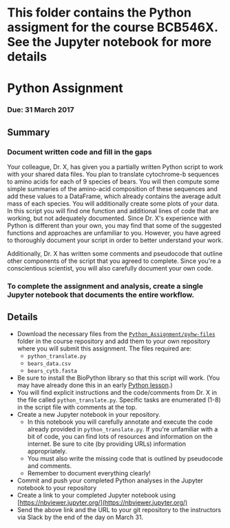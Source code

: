 # This folder contains the Python assigment for the course BCB546X. See the Jupyter notebook for more details

# Python Assignment

### Due: 31 March 2017

## Summary

### Document written code and fill in the gaps

Your colleague, Dr. X, has given you a partially written Python script to work with your shared data files. 
You plan to translate cytochrome-b sequences to amino acids for each of 9 species of bears. 
You will then compute some simple summaries of the amino-acid composition of these sequences and add these values to a DataFrame, which already contains the average adult mass of each species. 
You will additionally create some plots of your data. 
In this script you will find one function and additional lines of code that are working, but not adequately documented. Since Dr. X's experience with Python is different than your own, you may find that some of the suggested functions and approaches are unfamiliar to you. However, you have agreed to thoroughly document your script in order to better understand your work.

Additionally, Dr. X has written some comments and pseudocode that outline other components of the script that you agreed to complete. Since you're a conscientious scientist, you will also carefully document your own code.

### To complete the assignment and analysis, create a single Jupyter notebook that documents the entire workflow. 

## Details

* Download the necessary files from the [`Python_Assignment/pyhw-files`](https://github.com/EEOB-BioData/BCB546X-Spring2017/tree/master/Python_Assignment/pyhw-files) folder in the course repository and add them to your own repository where you will submit this assignment. The files required are:
    * `python_translate.py`
    * `bears_data.csv`
    * `bears_cytb.fasta`
* Be sure to install the BioPython library so that this script will work. (You may have already done this in an early [Python lesson](https://eeob-biodata.github.io/2017-python-programming/02-datatypes).)
* You will find explicit instructions and the code/comments from Dr. X in the file called `python_translate.py`.
Specific tasks are enumerated (1-8) in the script file with comments at the top.
* Create a new Jupyter notebook in your repository. 
    * In this notebook you will carefully annotate and execute the code already provided in `python_translate.py`. If you're unfamiliar with a bit of code, you can find lots of resources and information on the internet. Be sure to cite (by providing URLs) information appropriately. 
    * You must also write the missing code that is outlined by pseudocode and comments.
    * Remember to document everything clearly!
* Commit and push your completed Python analyses in the Jupyter notebook to your repository
* Create a link to your completed Jupyter notebook using [https://nbviewer.jupyter.org/](https://nbviewer.jupyter.org/)
* Send the above link and the URL to your git repository to the instructors via Slack by the end of the day on March 31.
